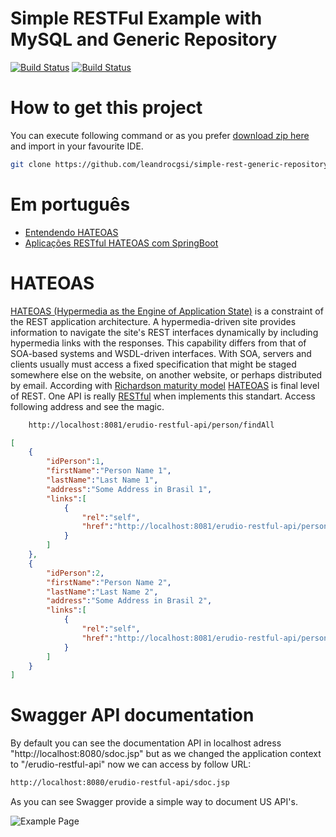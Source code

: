 # Simple RESTFul Example with MySQL and Generic Repository

[![Build Status](https://travis-ci.org/leandrocgsi/simple-rest-generic-repository.svg?branch=master)](https://travis-ci.org/leandrocgsi/simple-rest-generic-repository)
[![Build Status](https://circleci.com/gh/leandrocgsi/simple-rest-generic-repository.svg?&style=shield)](https://circleci.com/gh/leandrocgsi/simple-rest-generic-repository/)

# How to get this project

You can execute following command or as you prefer [download zip here](https://github.com/leandrocgsi/simple-rest-generic-repository/archive/master.zip) and import in your favourite IDE.

```sh
git clone https://github.com/leandrocgsi/simple-rest-generic-repository.git
```

# Em português

* [Entendendo HATEOAS](http://www.semeru.com.br/blog/entendendo_hateoas/)
* [Aplicações RESTful HATEOAS com SpringBoot](http://www.semeru.com.br/blog/aplicacoes-restfull-hateoas-com-springboot/)

# HATEOAS

[HATEOAS (Hypermedia as the Engine of Application State)](https://spring.io/understanding/HATEOAS) is a constraint of the REST application architecture. A hypermedia-driven site provides information to navigate the site's REST interfaces dynamically by including hypermedia links with the responses. This capability differs from that of SOA-based systems and WSDL-driven interfaces. With SOA, servers and clients usually must access a fixed specification that might be staged somewhere else on the website, on another website, or perhaps distributed by email. According with [Richardson maturity model](http://martinfowler.com/articles/richardsonMaturityModel.html) [HATEOAS](https://spring.io/understanding/HATEOAS) is final level of REST. One API is really [RESTful](https://en.wikipedia.org/wiki/Representational_state_transfer) when implements this standart. Access following address and see the magic.

```bash
	http://localhost:8081/erudio-restful-api/person/findAll
```

```json
[  
    {  
        "idPerson":1,
        "firstName":"Person Name 1",
        "lastName":"Last Name 1",
        "address":"Some Address in Brasil 1",
        "links":[  
            {  
                "rel":"self",
                "href":"http://localhost:8081/erudio-restful-api/person/1"
            }
        ]
    },
    {  
        "idPerson":2,
        "firstName":"Person Name 2",
        "lastName":"Last Name 2",
        "address":"Some Address in Brasil 2",
        "links":[  
            {  
                "rel":"self",
                "href":"http://localhost:8081/erudio-restful-api/person/2"
            }
        ]
    }
]
```

# Swagger API documentation 

By default you can see the documentation API in localhost adress "http://localhost:8080/sdoc.jsp" but as we changed the application context to "/erudio-restful-api" now we can access by follow URL:

```sh
http://localhost:8080/erudio-restful-api/sdoc.jsp
```

As you can see Swagger provide a simple way to document US API's.

![Example Page](https://github.com/leandrocgsi/simple-rest-generic-repository/blob/master/img/api-documentation.png?raw=true)

